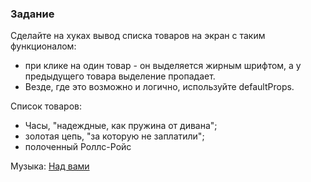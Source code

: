 ### Задание

Сделайте на хуках вывод списка товаров на экран с таким функционалом:
- при клике на один товар - он выделяется жирным шрифтом, а у предыдущего
товара выделение пропадает.
- Везде, где это возможно и логично, используйте defaultProps.

Список товаров:
- Часы, "надеждные, как пружина от дивана";
- золотая цепь, "за которую не заплатили";
- полоченный Роллс-Ройс

Музыка: [Над вами](https://www.youtube.com/watch?v=Brm09wiGzvc&ab_channel=CaXaPoKGameChannel)
